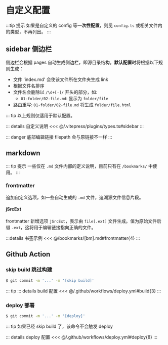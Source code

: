 # 自定义配置

:::tip 提示
如果是自定义的 config 等**一次性配置**，则见 `config.ts` 或相关文件内的类型，不再列出。
:::

## sidebar 侧边栏

侧边栏会根据 pages 自动生成侧边栏，即源目录结构。**默认配置**时将根据以下规则生成：

- 文件 'index.md' 会使该文件所在文件夹生成 link
- 根据文件名排序
- 文件名会删除以 `/\d+[-]/` 开头的部分，如:
  - `01-folder/02-file.md`: 显示为 `folder/file`
- 路由重写: `01-folder/02-file.md` 将生成 `folder/file.html`

::: tip
以上规则仅适用于默认配置。

::: details 自定义说明
<<< @/.vitepress/plugins/types.ts#sidebar
:::

::: danger
底部编辑链接 filepath 会与原链接不一样
:::

## markdown

::: tip 提示
一些仅在 `.md` 文件内部的定义说明，目前只有在 `/bookmarks/` 中使用。
:::

### frontmatter

追加自定义选项，如一些自动生成的 `.md` 文件，追溯源文件信息片段。

#### jSrcExt

frontmatter 新增选项 `jSrcExt`，表示由 `file[.ext]` 文件生成。值为原始文件后缀 `.ext`，这将用于编辑链接指向正确的文件。

:::details 书签示例
<<< @/bookmarks/[bm].md#frontmatter{4}
:::

## Github Action

### skip build 跳过构建

```sh
$ git commit -m '...' -m '[skip build]'
```

::: tip
::: details build 配置
<<< @/.github/workflows/deploy.yml#build{3}
:::

### deploy 部署

```sh
$ git commit -m '...' -m '[deploy]'
```

::: tip
如果已经 skip build 了，该命令不会触发 deploy

::: details deploy 配置
<<< @/.github/workflows/deploy.yml#deploy{8}
:::
